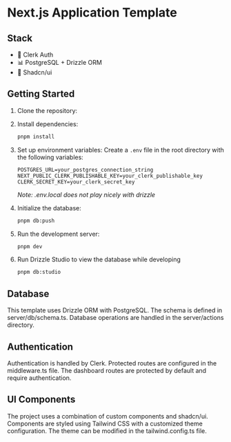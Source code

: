# Next.js Application Template

## Stack

- 🔐 Clerk Auth
- 📊 PostgreSQL + Drizzle ORM
- 🧩 Shadcn/ui

## Getting Started

1. Clone the repository:

2. Install dependencies:
   ```bash
   pnpm install
   ```

3. Set up environment variables:
   Create a `.env` file in the root directory with the following variables:
   ```env
   POSTGRES_URL=your_postgres_connection_string
   NEXT_PUBLIC_CLERK_PUBLISHABLE_KEY=your_clerk_publishable_key
   CLERK_SECRET_KEY=your_clerk_secret_key
   ```

   *Note: .env.local does not play nicely with drizzle*

4. Initialize the database:
   ```bash
   pnpm db:push
   ```

5. Run the development server:
   ```bash
   pnpm dev
   ```

6. Run Drizzle Studio to view the database while developing
   ```bash
   pnpm db:studio
   ```

## Database

This template uses Drizzle ORM with PostgreSQL. The schema is defined in server/db/schema.ts. Database operations are handled in the server/actions directory.

## Authentication

Authentication is handled by Clerk. Protected routes are configured in the middleware.ts file. The dashboard routes are protected by default and require authentication.

## UI Components

The project uses a combination of custom components and shadcn/ui. Components are styled using Tailwind CSS with a customized theme configuration. The theme can be modified in the tailwind.config.ts file.